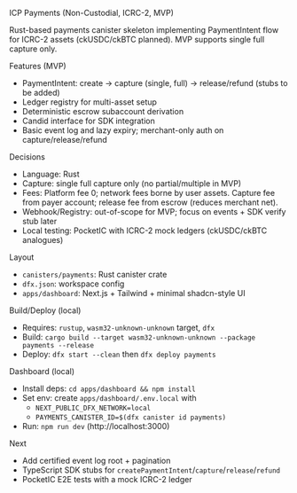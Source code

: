 ICP Payments (Non-Custodial, ICRC-2, MVP)

Rust-based payments canister skeleton implementing PaymentIntent flow for ICRC-2 assets (ckUSDC/ckBTC planned). MVP supports single full capture only.

Features (MVP)
- PaymentIntent: create → capture (single, full) → release/refund (stubs to be added)
- Ledger registry for multi-asset setup
- Deterministic escrow subaccount derivation
- Candid interface for SDK integration
- Basic event log and lazy expiry; merchant-only auth on capture/release/refund

Decisions
- Language: Rust
- Capture: single full capture only (no partial/multiple in MVP)
- Fees: Platform fee 0; network fees borne by user assets. Capture fee from payer account; release fee from escrow (reduces merchant net).
- Webhook/Registry: out-of-scope for MVP; focus on events + SDK verify stub later
- Local testing: PocketIC with ICRC-2 mock ledgers (ckUSDC/ckBTC analogues)

Layout
- `canisters/payments`: Rust canister crate
- `dfx.json`: workspace config
- `apps/dashboard`: Next.js + Tailwind + minimal shadcn-style UI

Build/Deploy (local)
- Requires: `rustup`, `wasm32-unknown-unknown` target, `dfx`
- Build: `cargo build --target wasm32-unknown-unknown --package payments --release`
- Deploy: `dfx start --clean` then `dfx deploy payments`

Dashboard (local)
- Install deps: `cd apps/dashboard && npm install`
- Set env: create `apps/dashboard/.env.local` with
  - `NEXT_PUBLIC_DFX_NETWORK=local`
  - `PAYMENTS_CANISTER_ID=$(dfx canister id payments)`
- Run: `npm run dev` (http://localhost:3000)

Next
- Add certified event log root + pagination
- TypeScript SDK stubs for `createPaymentIntent`/`capture`/`release`/`refund`
- PocketIC E2E tests with a mock ICRC-2 ledger
